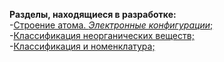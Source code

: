 **Разделы, находящиеся в разработке:**
<br/>
-[Строение атома. *Электронные конфигурации*;](https://lina-python.github.io/project/)
<br/>
-[Классификация неорганических веществ;](https://lina-python.github.io/project/src/)
<br/>
-[Классификация и номенклатура;](https://lina-python.github.io/classification_and_nomenclature/)

